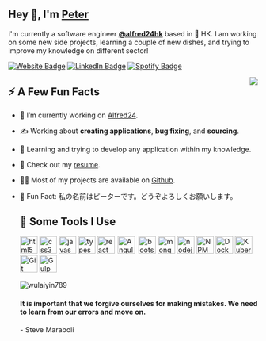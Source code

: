 
## Hey :wave:, I'm [Peter](https://peterwu789.com/)

I'm currently a software engineer **[@alfred24hk](https://www.alfred24.com.hk/en/home)** based in 🌁 HK. I am working on some new side projects, learning a couple of new dishes, and trying to improve my knowledge on different sector!

[![Website Badge](https://img.shields.io/badge/-peterwu789.com-4E69C8?style=flat-square&amp;labelColor=4E69C8&amp;logo=Google&amp;link=https://peterwu789.com/)](https://peterwu789.com/) [![LinkedIn Badge](https://img.shields.io/badge/-@peterwu-0077B5?style=flat-square&amp;labelColor=0077B5&amp;logo=LinkedIn&amp;link=https://www.linkedin.com/in/peter-wu-5a626614b/)](https://www.linkedin.com/in/peter-wu-5a626614b/) [![Spotify Badge](https://img.shields.io/badge/-@Peter%20Wu-1ED760?style=flat-square&amp;labelColor=fff&amp;logo=Spotify&amp;link=https://open.spotify.com/user/peterw_sb?si=-MH1nu8DQ7eVU-SXnQPquQ)](https://open.spotify.com/user/peterw_sb?si=-MH1nu8DQ7eVU-SXnQPquQ)

<img align="right" src="https://1.bp.blogspot.com/-PerenMfIjCM/XpcyoHWXSzI/AAAAAAAAB-g/DuPj_IoSWAMod3pVy4eEya4uxk-KN0UuACLcBGAsYHQ/s1600/typing%2Bcat%2Bgif3.gif" />

## :zap: A Few Fun Facts
<ul>
<li>
<p>👾 I’m currently working on <a href="https://www.alfred24.com.hk/en/home">Alfred24</a>.</p>
</li>
<li>
<p>✍️ Working about <strong>creating applications</strong>, <strong>bug fixing</strong>, and <strong>sourcing</strong>.</p>
</li>
<li>
<p>🤔 Learning and trying to develop any application within my knowledge.</p>
</li>
</li>
<li>
<p>📙 Check out my <a href="https://peterwu789.com/pdf/CV_Peter_HK_V10.pdf">resume</a>.</p>
</li>
<li>
<p>👨‍💻 Most of my projects are available on <a href="https://github.com/wulaiyin789">Github</a>.</p>
</li>
<li>
<p>🎉 Fun Fact: 私の名前はピーターです。どうぞよろしくお願いします。</p>
 
## :rocket: Some Tools I Use

<p align="left">
<img src="https://img.icons8.com/color/48/000000/html-5--v1.png" alt="html5" width="35" height="35" />
<img src="https://img.icons8.com/color/48/000000/css3.png" alt="css3" width="35" height="35" />
<img src="https://img.icons8.com/color/48/000000/javascript--v1.png" alt="javascript" width="35" height="35" />
<img src="https://img.icons8.com/color/48/000000/typescript.png" alt="typescript" width="35" height="35" />
<img src="https://img.icons8.com/officel/40/000000/react.png" alt="react" width="35px" height="35px" />
<img src="https://img.icons8.com/color/48/000000/angularjs.png" alt="Angular" width="35px" hspace="3" height="35px" />
<img src="https://img.icons8.com/color/48/000000/bootstrap.png" alt="bootstrap" width="35" height="35" />
<img src="https://img.icons8.com/color/48/000000/mongodb.png" alt="mongodb" width="35" height="35" />
<img src="https://img.icons8.com/color/48/000000/nodejs.png" alt="nodejs" width="35" height="35" />
<img src="https://img.icons8.com/color/48/000000/npm.png" alt="NPM" width="35" height="35" />
<img src="https://img.icons8.com/color/48/000000/docker.png" alt="Docker" width="35" height="35" />
<img src="https://img.icons8.com/color/48/000000/kubernetes.png" alt="Kubernetes" width="35" height="35" />
<img src="https://img.icons8.com/color/48/000000/git.png" alt="Git" width="35" height="35" />
<img src="https://img.icons8.com/windows/32/000000/gulp.png" alt="Gulp" width="35" height="35" />
</p>

<img src="https://github-readme-stats.vercel.app/api?username=wulaiyin789&amp;show_icons=true&amp;count_private=true" alt="wulaiyin789" />

<div class="container">
    <h4> It is important that we forgive ourselves for making mistakes. We need to learn from our errors and move on.</h4>
    <p>- Steve Maraboli</p>
</div>
